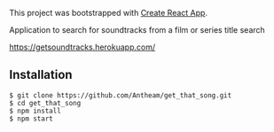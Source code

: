 This project was bootstrapped with [Create React App](https://github.com/facebook/create-react-app).

Application to search for soundtracks from a film or series title search

https://getsoundtracks.herokuapp.com/

## Installation

```
$ git clone https://github.com/Antheam/get_that_song.git
$ cd get_that_song
$ npm install
$ npm start

```
